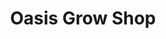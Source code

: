 ---
title: "Oasis Grow Shop"
url: /la-linea-de-la-concepcion/oasis-grow-shop/
shop: Haushaltsartikel
---